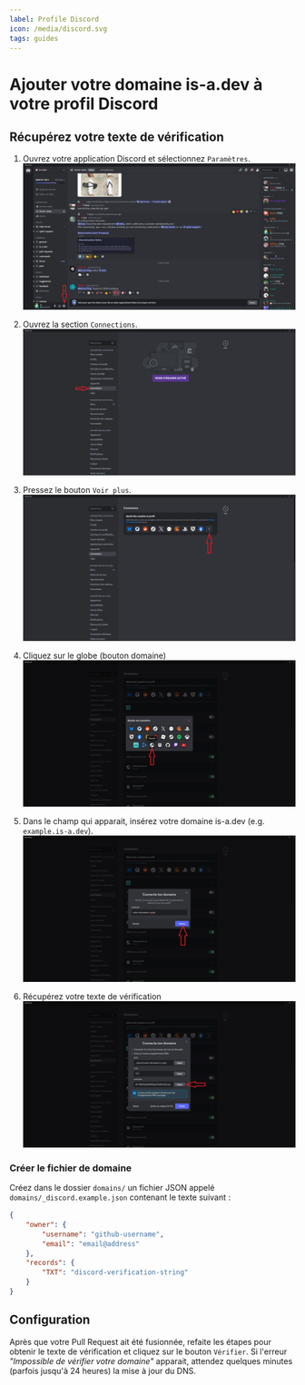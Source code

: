 ```yaml
---
label: Profile Discord
icon: /media/discord.svg
tags: guides
---
```


# Ajouter votre domaine is-a.dev à votre profil Discord
## Récupérez votre texte de vérification

1. Ouvrez votre application Discord et sélectionnez `Paramètres`.
   ![](../media/discord/etape_1.png)

1. Ouvrez la section `Connections`.
   ![](../media/discord/etape_2.png)

1. Pressez le bouton `Voir plus`.
   ![](../media/discord/etape_3.png)

1. Cliquez sur le globe (bouton domaine)
   ![](../media/discord/etape_4.png)

1. Dans le champ qui apparait, insérez votre domaine is-a.dev (e.g. `example.is-a.dev`).
   ![](../media/discord/etape_5.png)

1. Récupérez votre texte de vérification
   ![](../media/discord/etape_6.png)

### Créer le fichier de domaine

Créez dans le dossier `domains/` un fichier JSON appelé `domains/_discord.example.json` contenant le texte suivant :

```json
{
    "owner": {
        "username": "github-username",
        "email": "email@address"
    },
    "records": {
        "TXT": "discord-verification-string"
    }
}
```

## Configuration

Après que votre Pull Request ait été fusionnée, refaite les étapes pour obtenir le texte de vérification et cliquez sur le bouton `Vérifier`.
Si l'erreur *"Impossible de vérifier votre domaine"* apparait, attendez quelques minutes (parfois jusqu'à 24 heures) la mise à jour du DNS.
